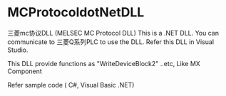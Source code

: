 # MCProtocoldotNetDLL
三菱mc协议DLL (MELSEC MC Protocol DLL)
This is a .NET DLL.  You can communicate to 三菱Q系列PLC to use the DLL.
Refer this DLL in Visual Studio.

This DLL provide functions as "WriteDeviceBlock2" ..etc,  Like MX Component

Refer sample code ( C#, Visual Basic .NET)

